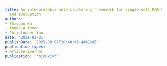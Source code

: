 ```yaml
---
title: An interpretable meta-clustering framework for single-cell RNA-Seq data integration
  and evaluation
authors:
- Zhiyuan Hu
- Ahmed A Ahmed
- Christopher Yau
date: '2021-01-01'
publishDate: '2025-08-07T20:48:45.489868Z'
publication_types:
- article-journal
publication: '*bioRxiv*'
---
```


